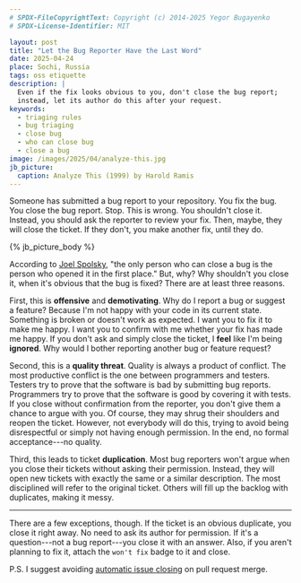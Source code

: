 ```yaml
---
# SPDX-FileCopyrightText: Copyright (c) 2014-2025 Yegor Bugayenko
# SPDX-License-Identifier: MIT

layout: post
title: "Let the Bug Reporter Have the Last Word"
date: 2025-04-24
place: Sochi, Russia
tags: oss etiquette
description: |
  Even if the fix looks obvious to you, don't close the bug report;
  instead, let its author do this after your request.
keywords:
  - triaging rules
  - bug triaging
  - close bug
  - who can close bug
  - close a bug
image: /images/2025/04/analyze-this.jpg
jb_picture:
  caption: Analyze This (1999) by Harold Ramis
---
```


Someone has submitted a bug report to your repository.
You fix the bug.
You close the bug report.
Stop.
This is wrong.
You shouldn't close it.
Instead, you should ask the reporter to review your fix.
Then, maybe, they will close the ticket.
If they don't, you make another fix, until they do.

<!--more-->

{% jb_picture_body %}

According to [Joel Spolsky], "the only person who can close a bug is the person who opened it in the first place."
But, why?
Why shouldn't you close it, when it's obvious that the bug is fixed?
There are at least three reasons.

First, this is **offensive** and **demotivating**.
Why do I report a bug or suggest a feature?
Because I'm not happy with your code in its current state.
Something is broken or doesn't work as expected.
I want you to fix it to make me happy.
I want you to confirm with me whether your fix has made me happy.
If you don't ask and simply close the ticket, I **feel** like I'm being **ignored**.
Why would I bother reporting another bug or feature request?

Second, this is a **quality threat**.
Quality is always a product of conflict.
The most productive conflict is the one between programmers and testers.
Testers try to prove that the software is bad by submitting bug reports.
Programmers try to prove that the software is good by covering it with tests.
If you close without confirmation from the reporter, you don't give them a chance to argue with you.
Of course, they may shrug their shoulders and reopen the ticket.
However, not everybody will do this, trying to avoid being disrespectful or simply not having enough permission.
In the end, no formal acceptance---no quality.

Third, this leads to ticket **duplication**.
Most bug reporters won't argue when you close their tickets without asking their permission.
Instead, they will open new tickets with exactly the same or a similar description.
The most disciplined will refer to the original ticket.
Others will fill up the backlog with duplicates, making it messy.

<hr/>

There are a few exceptions, though.
If the ticket is an obvious duplicate, you close it right away.
No need to ask its author for permission.
If it's a question---not a bug report---you close it with an answer.
Also, if you aren't planning to fix it, attach the `won't fix` badge to it and close.

P.S. I suggest avoiding [automatic issue closing] on pull request merge.

[Joel Spolsky]: https://www.joelonsoftware.com/2000/11/08/painless-bug-tracking/
[automatic issue closing]: https://docs.github.com/en/issues/tracking-your-work-with-issues/using-issues/linking-a-pull-request-to-an-issue

